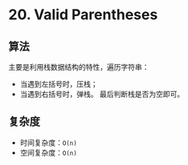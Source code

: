 # 20. Valid Parentheses
## 算法
主要是利用栈数据结构的特性，遍历字符串：
- 当遇到左括号时，压栈；
- 当遇到右括号时，弹栈。
最后判断栈是否为空即可。

## 复杂度
- 时间复杂度：`O(n)`
- 空间复杂度：`O(n)`

